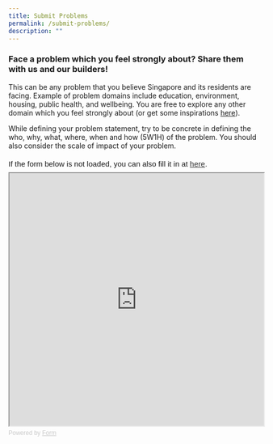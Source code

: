 ```yaml
---
title: Submit Problems
permalink: /submit-problems/
description: ""
---
```

### **Face a problem which you feel strongly about? Share them with us and our builders!**
This can be any problem that you believe Singapore and its residents are facing. Example of problem domains include education, environment, housing, public health, and wellbeing. You are free to explore any other domain which you feel strongly about (or get some inspirations&nbsp;[here](https://newnaratif.com/the-23-most-important-issues-facing-singapore-in-2022/)).

While defining your problem statement, try to be concrete in defining the who, why, what, where, when and how (5W1H) of the problem. You should also consider the scale of impact of your problem.

<div style="font-family: Sans-Serif; font-size: 15px; color: #000; opacity: 0.9; padding-top: 5px; padding-bottom: 8px;"> If the form below is not loaded, you can also fill it in at <a href="https://form.gov.sg/64411d6715a3e20011a6641f">here</a>. </div> 
<iframe style="width: 100%; height: 500px" src="https://form.gov.sg/64411d6715a3e20011a6641f" id="iframe"></iframe> <div style="font-family: Sans-Serif; font-size: 12px; color: #999; opacity: 0.5; padding-top: 5px;"> Powered by <a style="color: #999" href="https://form.gov.sg">Form</a> </div>